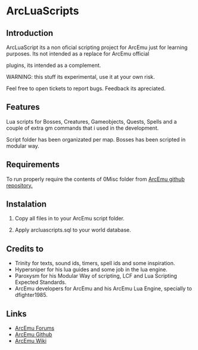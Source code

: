 # ArcLuaScripts

## Introduction

ArcLuaScript its a non oficial scripting project for ArcEmu just for learning purposes. Its not intended as a replace for ArcEmu official 

plugins, its intended as a complement.

WARNING: this stuff its experimental, use it at your own risk.

Feel free to open tickets to report bugs. Feedback its apreciated.


## Features

Lua scripts for Bosses, Creatures, Gameobjects, Quests, Spells and a couple of extra gm commands that i used in the development.

Script folder has been organizated per map. Bosses has been scripted in modular way.


## Requirements

To run properly require the contents of 0Misc folder from [ArcEmu github repository.](https://github.com/arcemu)


## Instalation

1. Copy all files in to your ArcEmu script folder.

2. Apply arcluascripts.sql to your world database.


## Credits to

* Trinity for texts, sound ids, timers, spell ids and some inspiration.
* Hypersniper for his lua guides and some job in the lua engine.
* Paroxysm for his Modular Way of scripting, LCF and Lua Scripting Expected Standards.
* ArcEmu developers for ArcEmu and his ArcEmu Lua Engine, specially to dfighter1985.

## Links

* [ArcEmu Forums](http://www.arcemu.org/forums/)
* [ArcEmu Github](https://github.com/arcemu)
* [ArcEmu Wiki](https://arcemu.fandom.com/wiki/Arcemu_Wiki)